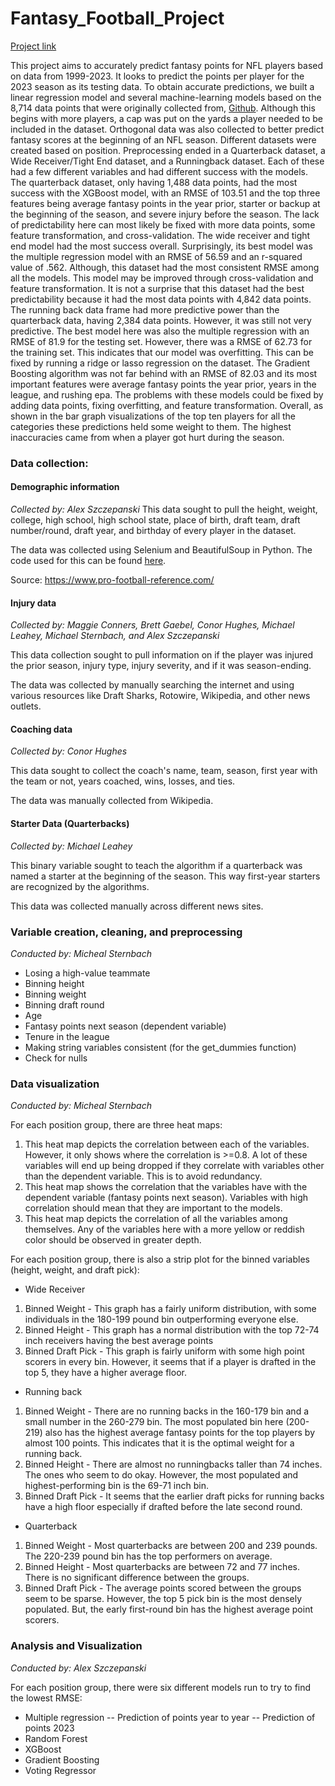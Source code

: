 # Fantasy_Football_Project

[Project link](./preprocessing&analysis/Fantasy_Football_Prediction_Project.ipynb)

This project aims to accurately predict fantasy points for NFL players based on data from 1999-2023. It looks to predict the points per player for the 2023 season as its testing data. To obtain accurate predictions, we built a linear regression model and several machine-learning models based on the 8,714 data points that were originally collected from, [Github](https://github.com/nflverse/nflverse-data/releases/tag/player_stats). Although this begins with more players, a cap was put on the yards a player needed to be included in the dataset. Orthogonal data was also collected to better predict fantasy scores at the beginning of an NFL season. Different datasets were created based on position. Preprocessing ended in a Quarterback dataset, a Wide Receiver/Tight End dataset, and a Runningback dataset. Each of these had a few different variables and had different success with the models. The quarterback dataset, only having 1,488 data points, had the most success with the XGBoost model, with an RMSE of 103.51 and the top three features being average fantasy points in the year prior, starter or backup at the beginning of the season, and severe injury before the season. The lack of predictability here can most likely be fixed with more data points, some feature transformation, and cross-validation. The wide receiver and tight end model had the most success overall. Surprisingly, its best model was the multiple regression model with an RMSE of 56.59 and an r-squared value of .562. Although, this dataset had the most consistent RMSE among all the models. This model may be improved through cross-validation and feature transformation. It is not a surprise that this dataset had the best predictability because it had the most data points with 4,842 data points. The running back data frame had more predictive power than the quarterback data, having 2,384 data points. However, it was still not very predictive. The best model here was also the multiple regression with an RMSE of 81.9 for the testing set. However, there was a RMSE of 62.73 for the training set. This indicates that our model was overfitting. This can be fixed by running a ridge or lasso regression on the dataset. The Gradient Boosting algorithm was not far behind with an RMSE of 82.03 and its most important features were average fantasy points the year prior, years in the league, and rushing epa. The problems with these models could be fixed by adding data points, fixing overfitting, and feature transformation. Overall, as shown in the bar graph visualizations of the top ten players for all the categories these predictions held some weight to them. The highest inaccuracies came from when a player got hurt during the season. 

### Data collection: 
#### Demographic information
 _Collected by: Alex Szczepanski_
This data sought to pull the height, weight, college, high school, high school state, place of birth, draft team, draft number/round, draft year, and birthday of every player in the dataset. 

The data was collected using Selenium and BeautifulSoup in Python. The code used for this can be found [here](./Scrape_Info/Clean_Scraping_File.ipynb). 

Source:  https://www.pro-football-reference.com/


#### Injury data
_Collected by: Maggie Conners, Brett Gaebel, Conor Hughes, Michael Leahey, Michael Sternbach, and  Alex Szczepanski_

This data collection sought to pull information on if the player was injured the prior season, injury type, injury severity, and if it was season-ending.

The data was collected by manually searching the internet and using various resources like Draft Sharks, Rotowire, Wikipedia, and other news outlets. 


#### Coaching data 
_Collected by: Conor Hughes_

This data sought to collect the coach's name, team, season, first year with the team or not, years coached, wins, losses, and ties. 

The data was manually collected from Wikipedia.

#### Starter Data (Quarterbacks)
_Collected by: Michael Leahey_

This binary variable sought to teach the algorithm if a quarterback was named a starter at the beginning of the season. This way first-year starters are recognized by the algorithms. 

This data was collected manually across different news sites.


### Variable creation, cleaning, and preprocessing
_Conducted by: Micheal Sternbach_ 
- Losing a high-value teammate 
- Binning height
- Binning weight 
- Binning draft round 
- Age
- Fantasy points next season (dependent variable)
- Tenure in the league 
- Making string variables consistent (for the get_dummies function)
- Check for nulls


### Data visualization
_Conducted by: Micheal Sternbach_

For each position group, there are three heat maps:
1. This heat map depicts the correlation between each of the variables. However, it only shows where the correlation is >=0.8. A lot of these variables will end up being dropped if they correlate with variables other than the dependent variable. This is to avoid redundancy. 
2. This heat map shows the correlation that the variables have with the dependent variable (fantasy points next season). Variables with high correlation should mean that they are important to the models. 
3. This heat map depicts the correlation of all the variables among themselves. Any of the variables here with a more yellow or reddish color should be observed in greater depth. 

For each position group, there is also a strip plot for the binned variables (height, weight, and draft pick): 

* Wide Receiver
1. Binned Weight - This graph has a fairly uniform distribution, with some individuals in the 180-199 pound bin outperforming everyone else. 
2. Binned Height -  This graph has a normal distribution with the top 72-74 inch receivers having the best average points 
3. Binned Draft Pick - This graph is fairly uniform with some high point scorers in every bin. However, it seems that if a player is drafted in the top 5, they have a higher average floor.

* Running back
1. Binned Weight - There are no running backs in the 160-179 bin and a small number in the 260-279 bin. The most populated bin here (200-219) also has the highest average fantasy points for the top players by almost 100 points. This indicates that it is the optimal weight for a running back. 
2. Binned Height - There are almost no runningbacks taller than 74 inches. The ones who seem to do okay. However, the most populated and highest-performing bin is the 69-71 inch bin. 
3. Binned Draft Pick - It seems that the earlier draft picks for running backs have a high floor especially if drafted before the late second round.
   
* Quarterback 
1. Binned Weight - Most quarterbacks are between 200 and 239 pounds. The 220-239 pound bin has the top performers on average. 
2. Binned Height -  Most quarterbacks are between 72 and 77 inches. There is no significant difference between the groups. 
3. Binned Draft Pick - The average points scored between the groups seem to be sparse. However, the top 5 pick bin is the most densely populated. But, the early first-round bin has the highest average point scorers. 

### Analysis and Visualization
_Conducted by: Alex Szczepanski_

For each position group, there were six different models run to try to find the lowest RMSE: 
- Multiple regression
-- Prediction of points year to year 
-- Prediction of points 2023
- Random Forest 
- XGBoost 
- Gradient Boosting 
- Voting Regressor
